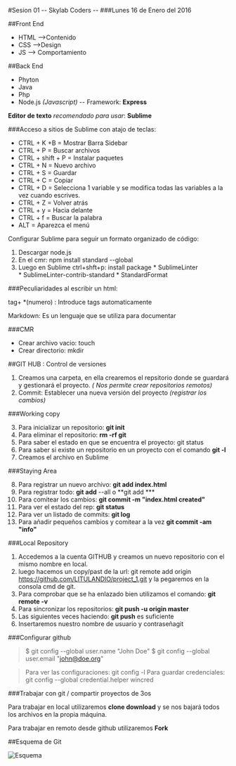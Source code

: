 #Sesion 01 -- Skylab Coders --
###Lunes 16 de Enero del 2016

##Front End                         

* HTML -->Contenido
* CSS -->Design
* JS --> Comportamiento

##Back End

* Phyton
* Java
* Php
* Node.js *(Javascript)* -- Framework: **Express**

**Editor de texto** *recomendado para usar*: **Sublime**

###Acceso a sitios de Sublime con atajo de teclas:

* CTRL + K +B = Mostrar Barra Sidebar
* CTRL + P = Buscar archivos
* CTRL + shift + P = Instalar paquetes
* CTRL + N = Nuevo archivo
* CTRL + S = Guardar
* CTRL + C = Copiar
* CTRL + D = Selecciona 1 variable y se modifica todas las variables a la vez cuando escrives.
* CTRL + Z = Volver atrás
* CTRL + y = Hacia delante
* CTRL + f = Buscar la palabra
* ALT = Aparezca el menú

Configurar Sublime para seguir un formato organizado de código:

1. Descargar node.js
2. En el cmr:  npm install standard --global
3. Luego en Sublime ctrl+shft+p: install package
       * SublimeLinter  
       * SublimeLinter-contrib-standard
       *  StandardFormat

###Peculiaridades al escribir un html:

tag+ *(numero) : Introduce tags automaticamente

Markdown: Es un lenguaje que se utiliza para documentar

###CMR

* Crear archivo vacio: touch
* Crear directorio: mkdir



##GIT HUB : Control de versiones 

1. Creamos una carpeta, en ella crearemos el repsitorio donde se guardará y gestionará el proyecto. *( Nos permite crear repositorios remotos)*
2. Commit: Establecer una nueva versión del proyecto *(registrar los cambios)*

###Working copy

3. Para inicializar un repositorio: **git init**
4. Para eliminar el repositorio: **rm -rf git**
5. Para saber el estado en que se encuentra el proyecto: git status
6. Para saber si existe un repositorio en un proyecto con el comando **git -l**
7. Creamos el archivo en Sublime

###Staying Area

8. Para registrar un nuevo archivo: **git add index.html**
9. Para registrar todo: **git add** --all o **git add ***
9. Para comitear los cambios: **git commit -m "index.html created"**
10. Para ver el estado del rep: **git status**
11. Para ver un listado de commits: **git log**
12. Para añadir pequeños cambios y comitear a la vez **git commit -am "info"**

###Local Repository

1. Accedemos a la cuenta GITHUB y creamos un nuevo repositorio con el mismo nombre en local.
2. luego hacemos un copy/past de la url: git remote add origin https://github.com/LITULANDIO/project_1.git y la pegaremos en la consola cmd de git.
3. Para comprobar que se ha enlazado bien utilizamos el comando: **git remote -v**
4. Para sincronizar los repositorios: **git push -u origin master**
5. Las siguientes veces haciendo: **git push** es suficiente
5. Insertaremos nuestro nombre de usuario y contraseñagit 

###Configurar github

>$ git config --global user.name "John Doe"
>$ git config --global user.email "john@doe.org"

>Para ver las configuraciones: git config -l
>Para guardar credenciales: git config --global credential.helper wincred




###Trabajar con git / compartir proyectos de 3os

Para trabajar en local utilizaremos **clone download** y se nos bajará todos los archivos en la propia máquina.

Para trabajar en remoto desde github utilizaremos **Fork**

##Esquema de Git

![Esquema](https://skylabcoders.github.io/bootcamp-winter2017/img/basic-remote-workflow.png)

